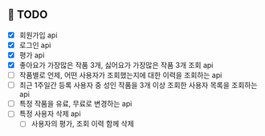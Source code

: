 ## 👷 TODO 
- [x] 회원가입 api
- [x] 로그인 api
- [x] 평가 api 
- [x] 좋아요가 가장많은 작품 3개, 싫어요가 가장많은 작품 3개 조회 api
- [ ] 작품별로 언제, 어떤 사용자가 조회했는지에 대한 이력을 조회하는 api
- [ ] 최근 1주일간 등록 사용자 중 성인 작품을 3개 이상 조회한 사용자 목록을 조회하는 api 
- [ ] 특정 작품을 유료, 무료로 변경하는 api
- [ ] 특정 사용자 삭제 api
  - [ ] 사용자의 평가, 조회 이력 함께 삭제